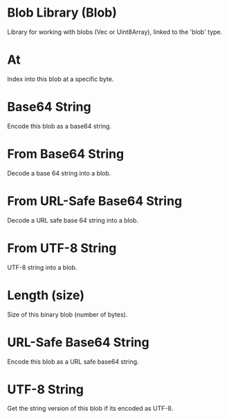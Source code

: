 # Blob Library (Blob)
Library for working with blobs (Vec<u8> or Uint8Array), linked to the 'blob' type.

# At
Index into this blob at a specific byte.

# Base64 String
Encode this blob as a base64 string.

# From Base64 String
Decode a base 64 string into a blob.

# From URL-Safe Base64 String
Decode a URL safe base 64 string into a blob.

# From UTF-8 String
UTF-8 string into a blob.

# Length (size)
Size of this binary blob (number of bytes).

# URL-Safe Base64 String
Encode this blob as a URL safe base64 string.

# UTF-8 String
Get the string version of this blob if its encoded as UTF-8.

